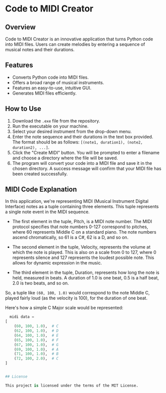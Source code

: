 # Code to MIDI Creator

## Overview

Code to MIDI Creator is an innovative application that turns Python code into MIDI files. Users can create melodies by entering a sequence of musical notes and their durations. 

## Features

- Converts Python code into MIDI files.
- Offers a broad range of musical instruments.
- Features an easy-to-use, intuitive GUI.
- Generates MIDI files efficiently.

## How to Use

1. Download the `.exe` file from the repository.
2. Run the executable on your machine.
3. Select your desired instrument from the drop-down menu.
4. Enter the note sequence and their durations in the text box provided. The format should be as follows: `[(note1, duration1), (note2, duration2), ...]`. 
5. Click the "Create MIDI" button. You will be prompted to enter a filename and choose a directory where the file will be saved.
6. The program will convert your code into a MIDI file and save it in the chosen directory. A success message will confirm that your MIDI file has been created successfully.


## MIDI Code Explanation

In this application, we're representing MIDI (Musical Instrument Digital Interface) notes as a tuple containing three elements. This tuple represents a single note event in the MIDI sequence.

- The first element in the tuple, Pitch, is a MIDI note number. The MIDI protocol specifies that note numbers 0-127 correspond to pitches, where 60 represents Middle C on a standard piano. The note numbers ascend chromatically, so 61 is a C#, 62 is a D, and so on.

- The second element in the tuple, Velocity, represents the volume at which the note is played. This is also on a scale from 0 to 127, where 0 represents silence and 127 represents the loudest possible note. This allows for dynamic expression in the music.

- The third element in the tuple, Duration, represents how long the note is held, measured in beats. A duration of 1.0 is one beat, 0.5 is a half beat, 2.0 is two beats, and so on.

So, a tuple like `(60, 100, 1.0)` would correspond to the note Middle C, played fairly loud (as the velocity is 100), for the duration of one beat.

Here's how a simple C Major scale would be represented:

```python
  midi data =
[
    (60, 100, 1.0),  # C
    (62, 100, 1.0),  # D
    (64, 100, 1.0),  # E
    (65, 100, 1.0),  # F
    (67, 100, 1.0),  # G
    (69, 100, 1.0),  # A
    (71, 100, 1.0),  # B
    (72, 100, 2.0),  # C
]


## License

This project is licensed under the terms of the MIT License.


